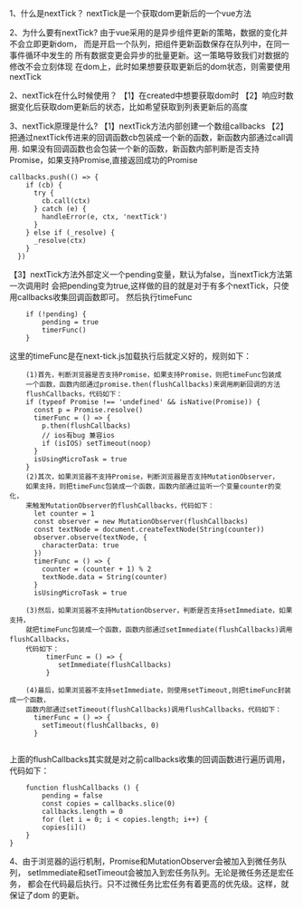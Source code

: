 1、什么是nextTick？
nextTick是一个获取dom更新后的一个vue方法

2、为什么要有nextTick?
由于vue采用的是异步组件更新的策略，数据的变化并不会立即更新dom，
而是开启一个队列，把组件更新函数保存在队列中，在同一事件循环中发生的
所有数据变更会异步的批量更新。这一策略导致我们对数据的修改不会立刻体现
在dom上，此时如果想要获取更新后的dom状态，则需要使用nextTick

2、nextTick在什么时候使用？
【1】在created中想要获取dom时
【2】响应时数据变化后获取dom更新后的状态，比如希望获取到列表更新后的高度

3、nextTick原理是什么?
【1】nextTick方法内部创建一个数组callbacks
【2】把通过nextTick传进来的回调函数cb包装成一个新的函数，新函数内部通过call调用.
如果没有回调函数也会包装一个新的函数，新函数内部判断是否支持Promise，如果支持Promise,直接返回成功的Promise
```
callbacks.push(() => {
    if (cb) {
      try {
        cb.call(ctx)
      } catch (e) {
        handleError(e, ctx, 'nextTick')
      }
    } else if (_resolve) {
      _resolve(ctx)
    }
  })
```
【3】nextTick方法外部定义一个pending变量，默认为false，当nextTick方法第一次调用时
会把pending变为true,这样做的目的就是对于有多个nextTick，只使用callbacks收集回调函数即可。
然后执行timeFunc
```
    if (!pending) {
        pending = true
        timerFunc()
    }
```
这里的timeFunc是在next-tick.js加载执行后就定义好的，规则如下：
```
    (1)首先，判断浏览器是否支持Promise，如果支持Promise，则把timeFunc包装成
    一个函数，函数内部通过promise.then(flushCallbacks)来调用刷新回调的方法
    flushCallbacks，代码如下：
    if (typeof Promise !== 'undefined' && isNative(Promise)) {
      const p = Promise.resolve()
      timerFunc = () => {
        p.then(flushCallbacks)
        // ios有bug 兼容ios
        if (isIOS) setTimeout(noop)
      }
      isUsingMicroTask = true
    }
    (2)其次，如果浏览器不支持Promise，判断浏览器是否支持MutationObserver，
    如果支持，则把timeFunc包装成一个函数，函数内部通过监听一个变量counter的变化，
    来触发MutationObserver的flushCallbacks，代码如下：
      let counter = 1
      const observer = new MutationObserver(flushCallbacks)
      const textNode = document.createTextNode(String(counter))
      observer.observe(textNode, {
        characterData: true
      })
      timerFunc = () => {
        counter = (counter + 1) % 2
        textNode.data = String(counter)
      }
      isUsingMicroTask = true
      
    (3)然后，如果浏览器不支持MutationObserver，判断是否支持setImmediate，如果支持，
    就把timeFunc包装成一个函数，函数内部通过setImmediate(flushCallbacks)调用flushCallbacks，
    代码如下：
         timerFunc = () => {
            setImmediate(flushCallbacks)
         }
         
    (4)最后，如果浏览器不支持setImmediate，则使用setTimeout,则把timeFunc封装成一个函数，
    函数内部通过setTimeout(flushCallbacks)调用flushCallbacks，代码如下：
      timerFunc = () => {
        setTimeout(flushCallbacks, 0)
      }
    
```
上面的flushCallbacks其实就是对之前callbacks收集的回调函数进行遍历调用，代码如下：
```
    function flushCallbacks () {
        pending = false
        const copies = callbacks.slice(0)
        callbacks.length = 0
        for (let i = 0; i < copies.length; i++) {
        copies[i]()
    }
}
```
4、由于浏览器的运行机制，Promise和MutationObserver会被加入到微任务队列，
setImmediate和setTimeout会被加入到宏任务队列。无论是微任务还是宏任务，
都会在代码最后执行。只不过微任务比宏任务有着更高的优先级。这样，就保证了dom
的更新。

